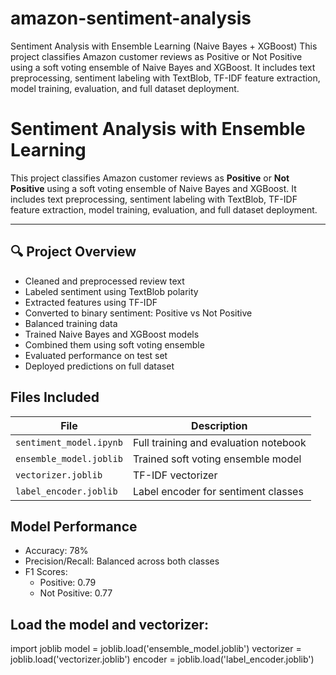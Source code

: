 # amazon-sentiment-analysis
Sentiment Analysis with Ensemble Learning (Naive Bayes + XGBoost) This project classifies Amazon customer reviews as Positive or Not Positive using a soft voting ensemble of Naive Bayes and XGBoost. It includes text preprocessing, sentiment labeling with TextBlob, TF-IDF feature extraction, model training, evaluation, and full dataset deployment.
#  Sentiment Analysis with Ensemble Learning

This project classifies Amazon customer reviews as **Positive** or **Not Positive** using a soft voting ensemble of Naive Bayes and XGBoost. It includes text preprocessing, sentiment labeling with TextBlob, TF-IDF feature extraction, model training, evaluation, and full dataset deployment.

---

## 🔍 Project Overview

- Cleaned and preprocessed review text  
- Labeled sentiment using TextBlob polarity  
- Extracted features using TF-IDF 
- Converted to binary sentiment: Positive vs Not Positive  
- Balanced training data
- Trained Naive Bayes and XGBoost models  
- Combined them using soft voting ensemble  
- Evaluated performance on test set  
- Deployed predictions on full dataset



##  Files Included

| File | Description |
|------|-------------|
| `sentiment_model.ipynb` | Full training and evaluation notebook |
| `ensemble_model.joblib` | Trained soft voting ensemble model |
| `vectorizer.joblib` | TF-IDF vectorizer |
| `label_encoder.joblib` | Label encoder for sentiment classes |




##  Model Performance

- Accuracy: 78%
- Precision/Recall: Balanced across both classes
- F1 Scores:  
  - Positive: 0.79  
  - Not Positive: 0.77

## Load the model and vectorizer:

import joblib
model = joblib.load('ensemble_model.joblib')
vectorizer = joblib.load('vectorizer.joblib')
encoder = joblib.load('label_encoder.joblib')
